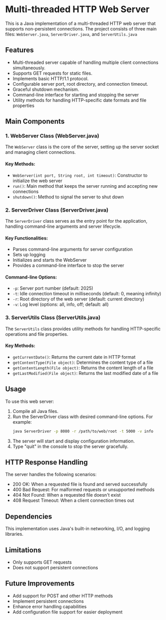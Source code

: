 # Multi-threaded HTTP Web Server

This is a Java implementation of a multi-threaded HTTP web server that supports non-persistent connections. The project consists of three main files: `WebServer.java`, `ServerDriver.java`, and `ServerUtils.java`

## Features

- Multi-threaded server capable of handling multiple client connections simultaneously.
- Supports GET requests for static files.
- Implements basic HTTP/1.1 protocol.
- Configurable server port, root directory, and connection timeout.
- Graceful shutdown mechanism.
- Command-line interface for starting and stopping the server
- Utility methods for handling HTTP-specific date formats and file properties

## Main Components

### 1. WebServer Class (WebServer.java)

The `WebServer` class is the core of the server, setting up the server socket and managing client connections.

#### Key Methods:

- `WebServer(int port, String root, int timeout)`: Constructor to initialize the web server
- `run()`: Main method that keeps the server running and accepting new connections
- `shutdown()`: Method to signal the server to shut down

### 2. ServerDriver Class (ServerDriver.java)

The `ServerDriver` class serves as the entry point for the application, handling command-line arguments and server lifecycle.

#### Key Functionalities:

- Parses command-line arguments for server configuration
- Sets up logging
- Initializes and starts the WebServer
- Provides a command-line interface to stop the server

#### Command-line Options:

- `-p`: Server port number (default: 2025)
- `-t`: Idle connection timeout in milliseconds (default: 0, meaning infinity)
- `-r`: Root directory of the web server (default: current directory)
- `-v`: Log level (options: all, info, off; default: all)

### 3. ServerUtils Class (ServerUtils.java)

The `ServerUtils` class provides utility methods for handling HTTP-specific operations and file properties.

#### Key Methods:

- `getCurrentDate()`: Returns the current date in HTTP format
- `getContentType(File object)`: Determines the content type of a file
- `getContentLength(File object)`: Returns the content length of a file
- `getLastModified(File object)`: Returns the last modified date of a file

## Usage

To use this web server:

1. Compile all Java files.
2. Run the ServerDriver class with desired command-line options. For example:
    ```sh
    java ServerDriver -p 8080 -r /path/to/web/root -t 5000 -v info
    ```
3. The server will start and display configuration information.
4. Type "quit" in the console to stop the server gracefully.

## HTTP Response Handling

The server handles the following scenarios:

- 200 OK: When a requested file is found and served successfully
- 400 Bad Request: For malformed requests or unsupported methods
- 404 Not Found: When a requested file doesn't exist
- 408 Request Timeout: When a client connection times out

## Dependencies

This implementation uses Java's built-in networking, I/O, and logging libraries.

## Limitations

- Only supports GET requests
- Does not support persistent connections

## Future Improvements

- Add support for POST and other HTTP methods
- Implement persistent connections
- Enhance error handling capabilities
- Add configuration file support for easier deployment
